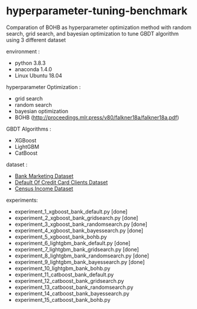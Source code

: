 # hyperparameter-tuning-benchmark
Comparation of BOHB as hyperparameter optimization method with random search, grid search, and bayesian optimization to tune GBDT algorithm using 3 different dataset 

environment : 
- python 3.8.3
- anaconda 1.4.0
- Linux Ubuntu 18.04 

hyperparameter Optimization : 
- grid search
- random search
- bayesian optimization 
- BOHB (http://proceedings.mlr.press/v80/falkner18a/falkner18a.pdf) 

GBDT Algorithms : 
- XGBoost 
- LightGBM
- CatBoost 

dataset : 
- [Bank Marketing Dataset](https://archive.ics.uci.edu/ml/datasets/Bank+Marketing)
- [Default Of Credit Card Clients Dataset](https://archive.ics.uci.edu/ml/datasets/default+of+credit+card+clients)
- [Census Income Dataset](http://archive.ics.uci.edu/ml/datasets/Census+Income)

experiments:
- experiment_1_xgboost_bank_default.py [done]
- experiment_2_xgboost_bank_gridsearch.py [done]
- experiment_3_xgboost_bank_randomsearch.py [done]
- experiment_4_xgboost_bank_bayessearch.py [done]
- experiment_5_xgboost_bank_bohb.py
- experiment_6_lightgbm_bank_default.py [done]
- experiment_7_lightgbm_bank_gridsearch.py [done]
- experiment_8_lightgbm_bank_randomsearch.py [done]
- experiment_9_lightgbm_bank_bayessearch.py [done]
- experiment_10_lightgbm_bank_bohb.py
- experiment_11_catboost_bank_default.py 
- experiment_12_catboost_bank_gridsearch.py
- experiment_13_catboost_bank_randomsearch.py
- experiment_14_catboost_bank_bayessearch.py
- experiment_15_catboost_bank_bohb.py